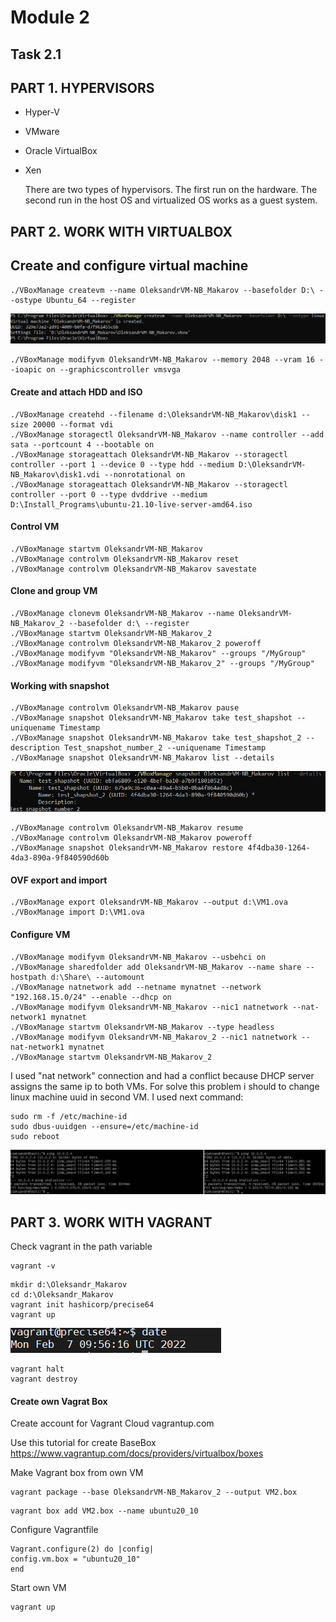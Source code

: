 # Module 2
## Task 2.1
## PART 1. HYPERVISORS
 - Hyper-V
 - VMware
 - Oracle VirtualBox
 - Xen
    
    There are two types of hypervisors. The first run on the hardware. The second run in the host OS and virtualized OS works as a guest system.
## PART 2. WORK WITH VIRTUALBOX
## Create and configure virtual machine
```
./VBoxManage createvm --name OleksandrVM-NB_Makarov --basefolder D:\ --ostype Ubuntu_64 --register
```
![VM created](images/Screenshot1_m2_1.png)
```
./VBoxManage modifyvm OleksandrVM-NB_Makarov --memory 2048 --vram 16 --ioapic on --graphicscontroller vmsvga
```
#### Create and attach HDD and ISO
 ```
./VBoxManage createhd --filename d:\OleksandrVM-NB_Makarov\disk1 --size 20000 --format vdi
./VBoxManage storagectl OleksandrVM-NB_Makarov --name controller --add sata --portcount 4 --bootable on
./VBoxManage storageattach OleksandrVM-NB_Makarov --storagectl controller --port 1 --device 0 --type hdd --medium D:\OleksandrVM-NB_Makarov\disk1.vdi --nonrotational on
./VBoxManage storageattach OleksandrVM-NB_Makarov --storagectl controller --port 0 --type dvddrive --medium D:\Install_Programs\ubuntu-21.10-live-server-amd64.iso
 ```
#### Control VM
```
./VBoxManage startvm OleksandrVM-NB_Makarov
./VBoxManage controlvm OleksandrVM-NB_Makarov reset
./VBoxManage controlvm OleksandrVM-NB_Makarov savestate
```

#### Clone and group VM
```
./VBoxManage clonevm OleksandrVM-NB_Makarov --name OleksandrVM-NB_Makarov_2 --basefolder d:\ --register
./VBoxManage startvm OleksandrVM-NB_Makarov_2
./VBoxManage controlvm OleksandrVM-NB_Makarov_2 poweroff
./VBoxManage modifyvm "OleksandrVM-NB_Makarov" --groups "/MyGroup"
./VBoxManage modifyvm "OleksandrVM-NB_Makarov_2" --groups "/MyGroup"
```

#### Working with snapshot
```
./VBoxManage controlvm OleksandrVM-NB_Makarov pause
./VBoxManage snapshot OleksandrVM-NB_Makarov take test_shapshot --uniquename Timestamp
./VBoxManage snapshot OleksandrVM-NB_Makarov take test_shapshot_2 --description Test_snapshot_number_2 --uniquename Timestamp
./VBoxManage snapshot OleksandrVM-NB_Makarov list --details
```
![snapshot tree](images/Screenshot2_m2_1.png)
```
./VBoxManage controlvm OleksandrVM-NB_Makarov resume
./VBoxManage controlvm OleksandrVM-NB_Makarov poweroff
./VBoxManage snapshot OleksandrVM-NB_Makarov restore 4f4dba30-1264-4da3-890a-9f840590d60b
```

#### OVF export and import
```
./VBoxManage export OleksandrVM-NB_Makarov --output d:\VM1.ova
./VBoxManage import D:\VM1.ova
```
#### Configure VM

```
./VBoxManage modifyvm OleksandrVM-NB_Makarov --usbehci on
./VBoxManage sharedfolder add OleksandrVM-NB_Makarov --name share --hostpath d:\Share\ --automount
./VBoxManage natnetwork add --netname mynatnet --network "192.168.15.0/24" --enable --dhcp on
./VBoxManage modifyvm OleksandrVM-NB_Makarov --nic1 natnetwork --nat-network1 mynatnet
./VBoxManage startvm OleksandrVM-NB_Makarov --type headless
./VBoxManage modifyvm OleksandrVM-NB_Makarov_2 --nic1 natnetwork --nat-network1 mynatnet
./VBoxManage startvm OleksandrVM-NB_Makarov_2
```
I used "nat network" connection and had a conflict because DHCP server assigns the same ip to both VMs.
For solve this problem i should to change linux machine uuid in second VM. I used next command:
```
sudo rm -f /etc/machine-id
sudo dbus-uuidgen --ensure=/etc/machine-id
sudo reboot
```
![ping between VMs](images/Screenshot3_m2_1.png)

## PART 3. WORK WITH VAGRANT
Check vagrant in the path variable
```
vagrant -v
```
```
mkdir d:\Oleksandr_Makarov
cd d:\Oleksandr_Makarov
vagrant init hashicorp/precise64
vagrant up
```
![screenshot with date](images/Screenshot4_m2_1.png)
```
vagrant halt
vagrant destroy
```
#### Create own Vagrat Box

Create account for Vagrant Cloud vagrantup.com

Use this tutorial for create BaseBox https://www.vagrantup.com/docs/providers/virtualbox/boxes

Make Vagrant box from own VM
```
vagrant package --base OleksandrVM-NB_Makarov_2 --output VM2.box
```
```
vagrant box add VM2.box --name ubuntu20_10
```
Configure Vagrantfile
```
Vagrant.configure(2) do |config|
config.vm.box = "ubuntu20_10"
end
```
Start own VM
```
vagrant up
```
